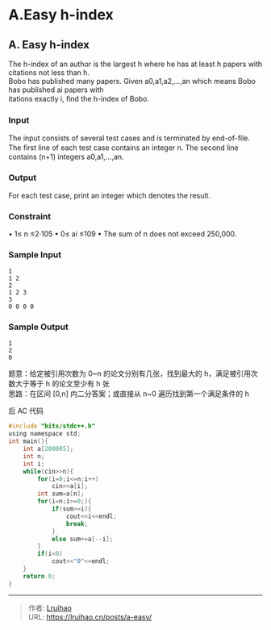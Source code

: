 # A.Easy h-index


## A. Easy h-index

The h-index of an author is the largest h where he has at least h papers with citations not less than h.   
Bobo has published many papers. Given a0,a1,a2,...,an which means Bobo has published ai papers with   
itations exactly i, ﬁnd the h-index of Bobo.  

<!--more-->
### Input

The input consists of several test cases and is terminated by end-of-ﬁle.   
The ﬁrst line of each test case contains an integer n. The second line contains (n+1) integers a0,a1,...,an.  

### Output
For each test case, print an integer which denotes the result. 

### Constraint

  • 1≤ n ≤2·105
  • 0≤ ai ≤109
  • The sum of n does not exceed 250,000.

### Sample Input

    1
    1 2
    2
    1 2 3
    3
    0 0 0 0

### Sample Output

    1
    2
    0

题意：给定被引用次数为 0~n 的论文分别有几张，找到最大的 h，满足被引用次数大于等于 h 的论文至少有 h 张  
思路：在区间 [0,n] 内二分答案；或直接从 n~0 遍历找到第一个满足条件的 h

后 AC 代码
```c
#include "bits/stdc++.h"
using namespace std;
int main(){
    int a[200005];
    int n;
    int i;
    while(cin>>n){
        for(i=0;i<=n;i++)
            cin>>a[i];
        int sum=a[n];
        for(i=n;i>=0;){
            if(sum>=i){
                cout<<i<<endl;
                break;
            }
            else sum+=a[--i];
        }
        if(i<0)
            cout<<"0"<<endl;
    }
    return 0;
}
```

---

> 作者: [Lruihao](https://github.com/Lruihao)  
> URL: https://lruihao.cn/posts/a-easy/  

